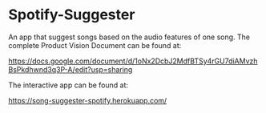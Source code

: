 # Spotify-Suggester
An app that suggest songs based on the audio features of one song.
The complete Product Vision Document can be found at:

https://docs.google.com/document/d/1oNx2DcbJ2MdfBTSy4rGU7diAMvzhBsPkdhwnd3q3P-A/edit?usp=sharing


The interactive app can be found at:

https://song-suggester-spotify.herokuapp.com/
